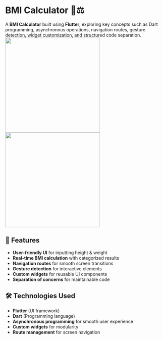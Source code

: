 # BMI Calculator 📱⚖️  

A **BMI Calculator** built using **Flutter**, exploring key concepts such as Dart programming, asynchronous operations, navigation routes, gesture detection, widget customization, and structured code separation.  
<img src="https://github.com/user-attachments/assets/63415fbc-ef74-4d77-96b2-e2519579c3cd" width="300">
<img src="https://github.com/user-attachments/assets/3b67e95a-7005-4ea7-9153-4b4da015dc8a" width="300">

## 🚀 Features  
- **User-friendly UI** for inputting height & weight  
- **Real-time BMI calculation** with categorized results  
- **Navigation routes** for smooth screen transitions  
- **Gesture detection** for interactive elements  
- **Custom widgets** for reusable UI components  
- **Separation of concerns** for maintainable code  

## 🛠️ Technologies Used  
- **Flutter** (UI framework)  
- **Dart** (Programming language)  
- **Asynchronous programming** for smooth user experience  
- **Custom widgets** for modularity  
- **Route management** for screen navigation



